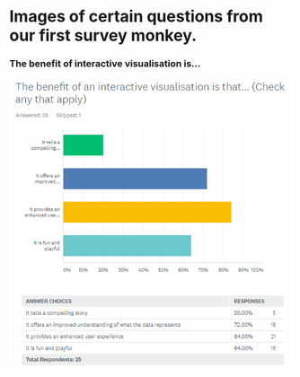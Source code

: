 # Images of certain questions from our first survey monkey.

### The benefit of interactive visualisation is...
![image](https://github.com/jess-mw/desk23/blob/main/Documentation/3.%20UX%20Design/Feedback/First%20SurveyMonkey%20Results/BenefitOfInteractiveVisualisation.PNG)
